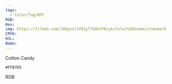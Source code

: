 ```yaml
---
tags:
  - Color/Tag/NTC
RGB:
Hex:
img: https://filedn.com/l0hpzxl1f01yT7GHxtF8cyk/Color%20Snake/standard_csv_to_svg/%23/FFB7D5.svg
CMYK:
HSL:
Name:
---
```

Cotton Candy
```palette
#FFB7D5
```
RGB
